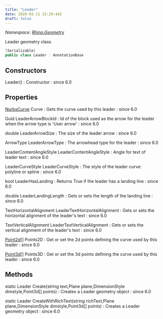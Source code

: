 ```yaml
---
title: "Leader"
date: 2020-03-11 15:29:44Z
draft: false
---
```


*Namespace: [Rhino.Geometry](../)*

Leader geometry class
```cs
[Serializable]
public class Leader : AnnotationBase
```
## Constructors

Leader()
: Constructor
: since 6.0
## Properties

[NurbsCurve](/rhinocommon/rhino/geometry/nurbscurve/) Curve
: Gets the curve used by this leader
: since 6.0

Guid LeaderArrowBlockId
: Id of the block used as the arrow for the leader when the arrow type is 'User arrow'
: since 6.0

double LeaderArrowSize
: The size of the leader arrow
: since 6.0

ArrowType LeaderArrowType
: The arrowhead type for the leader
: since 6.0

LeaderContentAngleStyle LeaderContentAngleStyle
: Angle for text of leader text
: since 6.0

LeaderCurveStyle LeaderCurveStyle
: The style of the leader curve: polyline or spline
: since 6.0

bool LeaderHasLanding
: Returns True if the leader has a landing line
: since 6.0

double LeaderLandingLength
: Gets or sets the length of the landing line
: since 6.0

TextHorizontalAlignment LeaderTextHorizontalAlignment
: Gets or sets the horizontal alignment of the leader's text
: since 6.0

TextVerticalAlignment LeaderTextVerticalAlignment
: Gets or sets the vertical alignment of the leader's text
: since 6.0

[Point2d](/rhinocommon/rhino/geometry/point2d/)[] Points2D
: Get or set the 2d points defining the curve used by this leader
: since 6.0

[Point3d](/rhinocommon/rhino/geometry/point3d/)[] Points3D
: Get or set the 3d points defining the curve used by this leader
: since 6.0
## Methods

static Leader Create(string text,Plane plane,DimensionStyle dimstyle,Point3d[] points)
: Creates a Leader geometry object
: since 6.0

static Leader CreateWithRichText(string richText,Plane plane,DimensionStyle dimstyle,Point3d[] points)
: Creates a Leader geometry object
: since 6.0
